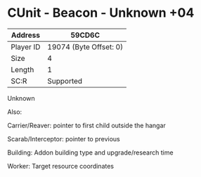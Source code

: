 #  CUnit - Beacon - Unknown +04
Address   | 59CD6C
----------|-------------
Player ID | 19074 (Byte Offset: 0)
Size 	  | 4
Length 	  | 1
SC:R      | Supported

Unknown

Also:
Carrier/Reaver: pointer to first child outside the hangar
Scarab/Interceptor: pointer to previous
Building: Addon building type and upgrade/research time
Worker: Target resource coordinates
